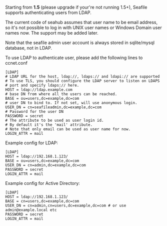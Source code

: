 Starting from **1.5** (please upgrade if your're not running 1.5+), Seafile supports authenticating users from LDAP.

The current code of seahub assumes that user name to be email address, so it's not possible to log in with UNIX user names or Windows Domain user names now. The support may be added later.

Note that the seafile admin user account is always stored in sqlite/mysql database, not in LDAP.

To use LDAP to authenticate user, please add the following lines to ccnet.conf

    [LDAP]
    # LDAP URL for the host, ldap://, ldaps:// and ldapi:// are supported
    # To use TLS, you should configure the LDAP server to listen on LDAPS
    # port and specify ldaps:// here.
    HOST = ldap://ldap.example.com
    # base DN from where all the users can be reached.
    BASE = ou=users,dc=example,dc=com
    # user DN to bind to. If not set, will use anonymous login.
    USER_DN = cn=seafileadmin,dc=example,dc=com
    # Password for the user DN
    PASSWORD = secret
    # The attribute to be used as user login id.
    # By default it's the 'mail' attribute.
    # Note that only email can be used as user name for now.
    LOGIN_ATTR = mail

Example config for LDAP:

    [LDAP]
    HOST = ldap://192.168.1.123/
    BASE = ou=users,dc=example,dc=com
    USER_DN = cn=admin,dc=example,dc=com
    PASSWORD = secret
    LOGIN_ATTR = mail

Example config for Active Directory:

    [LDAP]
    HOST = ldap://192.168.1.123/
    BASE = cn=users,dc=example,dc=com
    USER_DN = cn=admin,cn=users,dc=example,dc=com # or use admin@example.local etc
    PASSWORD = secret
    LOGIN_ATTR = mail